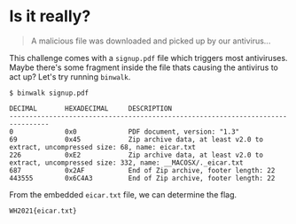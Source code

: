 # Is it really?

> A malicious file was downloaded and picked up by our antivirus...

This challenge comes with a `signup.pdf` file which triggers most antiviruses. Maybe there's some fragment inside the file thats causing the antivirus to act up? Let's try running `binwalk`.

```
$ binwalk signup.pdf

DECIMAL       HEXADECIMAL     DESCRIPTION
--------------------------------------------------------------------------------
0             0x0             PDF document, version: "1.3"
69            0x45            Zip archive data, at least v2.0 to extract, uncompressed size: 68, name: eicar.txt
226           0xE2            Zip archive data, at least v2.0 to extract, uncompressed size: 332, name: __MACOSX/._eicar.txt
687           0x2AF           End of Zip archive, footer length: 22
443555        0x6C4A3         End of Zip archive, footer length: 22
```

From the embedded `eicar.txt` file, we can determine the flag.

`WH2021{eicar.txt}`
